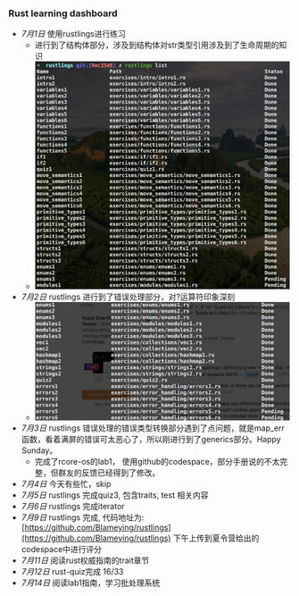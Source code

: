 ### Rust learning dashboard

- *7月1日*  使用rustlings进行练习
  - 进行到了结构体部分，涉及到结构体对str类型引用涉及到了生命周期的知识
  - ![screenshot](./images/ScreenShot_2022-07-01_at_16.11.02.jpg)
- *7月2日* rustlings 进行到了错误处理部分，对?运算符印象深刻
  - ![screenshot](./images/ScreenShot_2022-07-02_at_17.44.42.jpg)
- *7月3日* rustlings 错误处理的错误类型转换部分遇到了点问题，就是map_err函数，看着满屏的错误可太恶心了，所以刚进行到了generics部分。Happy Sunday。
  - 完成了rcore-os的lab1， 使用github的codespace，部分手册说的不太完整，但群友的反馈已经得到了修改。
- *7月4日* 今天有些忙，skip
- *7月5日* rustlings 完成quiz3, 包含traits, test 相关内容
- *7月6日* rustlings 完成iterator
- *7月9日* rustlings 完成, 代码地址为: [https://github.com/Blameying/rustlings](https://github.com/Blameying/rustlings)
  下午上传到夏令营给出的codespace中进行评分
- *7月11日* 阅读rust权威指南的trait章节
- *7月12日* rust-quiz完成 16/33
- *7月14日* 阅读lab1指南，学习批处理系统
